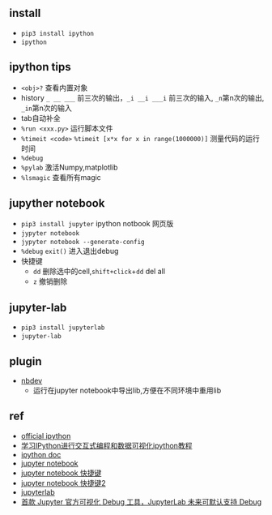 ## install
+ `pip3 install ipython`
+ `ipython` 

## ipython tips
+ `<obj>?`  查看内置对象
+ history  `_ __ ___` 前三次的输出，`_i __i ___i` 前三次的输入, `_n`第n次的输出, `_in`第n次的输入
+ tab自动补全
+ `%run <xxx.py>` 运行脚本文件
+ `%timeit <code>`  `%timeit [x*x for x in range(1000000)]` 测量代码的运行时间
+ `%debug`
+ `%pylab` 激活Numpy,matplotlib
+ `%lsmagic` 查看所有magic

## jupyther notebook
+ `pip3 install jupyter` ipython notbook 网页版
+ `jypyter notebook` 
+ `jypyter notebook --generate-config` 
+ `%debug` `exit()`  进入退出debug
+ 快捷键
    - `dd` 删除选中的cell,`shift+click`+`dd` del all
    - `z` 撤销删除

## jupyter-lab
+ `pip3 install jupyterlab`
+ `jupyter-lab`


## plugin

+ [nbdev](https://github.com/fastai/nbdev/)
    - 运行在jupyter notebook中导出lib,方便在不同环境中重用lib

## ref
+ [official ipython](https://ipython.org/)
+ [学习IPython进行交互式编程和数据可视化ipython教程](https://itacey.gitbooks.io/learning_ipython/content/%E7%AC%AC%E9%9B%B6%E7%AB%A0.html)
+ [ipython doc](http://ipython.readthedocs.io/en/stable/interactive/tutorial.html)
+ [jupyter notebook](https://jupyter-notebook.readthedocs.io/en/stable/notebook.html)
+ [jupyter notebook 快捷键](https://opus.konghy.cn/ipynb/jupyter-notebook-keyboard-shortcut.html)
+ [jupyter notebook 快捷键2](http://maxmelnick.com/2016/04/19/python-beginner-tips-and-tricks.html)
+ [jupyterlab](https://mp.weixin.qq.com/s/U0GtZkc9a7xZhy8EgVXW2w)
+ [首款 Jupyter 官方可视化 Debug 工具，JupyterLab 未来可默认支持 Debug](https://zhuanlan.zhihu.com/p/120215615)